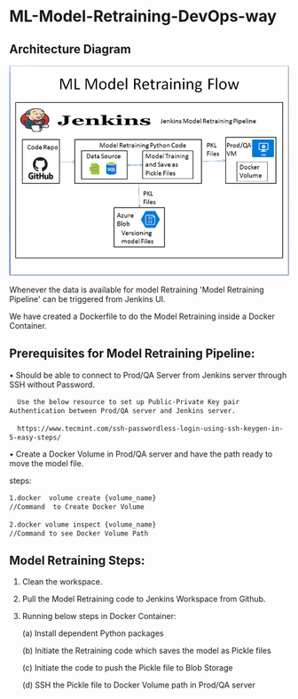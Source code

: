 # ML-Model-Retraining-DevOps-way

## Architecture Diagram

![Architecture](https://github.com/kalikichandu/ML-Model-Retraining-DevOps-way/blob/master/Readme%20Content/ML%20Model%20Retraining%20Flow.png)
 
Whenever the data is available for model Retraining 'Model Retraining Pipeline' can be triggered from Jenkins UI.

We have created a Dockerfile to do the Model Retraining inside a Docker Container.

## Prerequisites for Model  Retraining Pipeline:

•	  Should be able to connect to Prod/QA Server from Jenkins server through SSH without Password.

      Use the below resource to set up Public-Private Key pair Authentication between Prod/QA server and Jenkins server.
  
      https://www.tecmint.com/ssh-passwordless-login-using-ssh-keygen-in-5-easy-steps/
    
• 	Create a Docker Volume in Prod/QA server and have the path ready to move the model file.

   steps:
   
    1.docker  volume create {volume_name}  	
    //Command  to Create Docker Volume
        
    2.docker volume inspect {volume_name}
    //Command to see Docker Volume Path
        
## Model Retraining Steps:
1.	Clean the workspace.
2.	Pull the Model Retraining code to Jenkins Workspace from Github.
3.	Running below steps in Docker Container:

    (a)	Install dependent Python packages
  
    (b)	Initiate the Retraining code which saves the model as Pickle files
  
    (c)	Initiate the code to push the Pickle file to Blob Storage
  
    (d)	SSH the Pickle file to Docker Volume path in Prod/QA server
